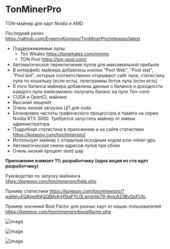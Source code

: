 # TonMinerPro
TON-майнер для карт Nvidia и AMD

Последний релиз https://github.com/EvgeniyKorepov/TonMinerPro/releases/latest

- Поддерживаемые пулы:
  - Ton Whales https://tonwhales.com/mining
  - TON Pool https://ton-pool.com/
- Автоматическое переключение пулов для максимальной прибыли
- В интерфейс майнера добавлены кнопки "Pool Web", "Pool stat", "Pool bot", которые соответственно открывают сайт пула, статистику пула по кошельку (если есть), телеграммы ботов пула (если есть)
- В логи баланса майнера добавлены данные о балансе и доходности каждого пула (невозможно получить баланс на пуле Ton-coin)
- CUDA и OpenCL майнинг
- Высокий хешрейт
- Очень низкая загрузка ЦП для cuda
- Блокировка частоты графического процессора и памяти на серии Nvidia RTX 3000. Требуется запустить майнер от имени администратора.
- Подробная статистика в приложении и на сайте статистики https://korepov.com/ton/minerpro/
- Использует майнер с открытым исходным кодом pow-miner-gpu
- Автоматическая смена адресов пулов при сбоях
- Очень низкий процент seed шар

**Приложение взимает 1% разработчику (одна акция из ста идет разработчику)**

Руководство по запуску майнинга https://korepov.com/ton/minerpro/help.php

Пример статистики https://korepov.com/ton/minerpro/?wallet=EQAIxel94QQBAiArH5taFYL0Lwntnhk79-AmcA23BvQsFUtc

Пример значений Bost Factor для разных карт от наших пользователей https://korepov.com/ton/minerpro/boostfactor.php

![image](https://user-images.githubusercontent.com/35364901/155695616-58360852-8a8b-4bb6-99a6-043446be7d99.png)

![image](https://user-images.githubusercontent.com/35364901/154995728-10ceb89f-287e-4e23-91d2-16aef7dc4c7a.png)

![image](https://user-images.githubusercontent.com/35364901/154995818-fe35af0d-28d8-4c9a-b0ea-3fc4846d8075.png)
